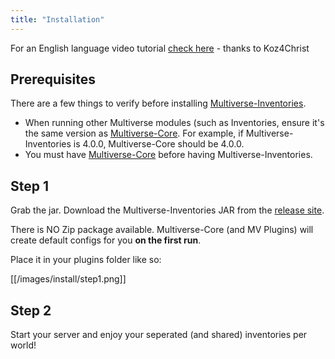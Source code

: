 ```yaml
---
title: "Installation"
---
```


For an English language video tutorial [check here](https://www.youtube.com/watch?v=PaUCL_bagXE) - thanks to Koz4Christ

## Prerequisites
There are a few things to verify before installing [Multiverse-Inventories](https://dev.bukkit.org/projects/multiverse-inventories).
* When running other Multiverse modules (such as Inventories, ensure it's the same version as [Multiverse-Core](https://dev.bukkit.org/projects/multiverse-core). For example, if Multiverse-Inventories is 4.0.0, Multiverse-Core should be 4.0.0.
* You must have [Multiverse-Core](https://dev.bukkit.org/projects/multiverse-core) before having Multiverse-Inventories.

## Step 1
Grab the jar.
Download the Multiverse-Inventories JAR from the [release site](http://dev.bukkit.org/projects/multiverse-inventories/files/).

There is NO Zip package available. Multiverse-Core (and MV Plugins) will create default configs for you __on the first run__.


Place it in your plugins folder like so:

[[/images/install/step1.png]]

## Step 2
Start your server and enjoy your seperated (and shared) inventories per world!
